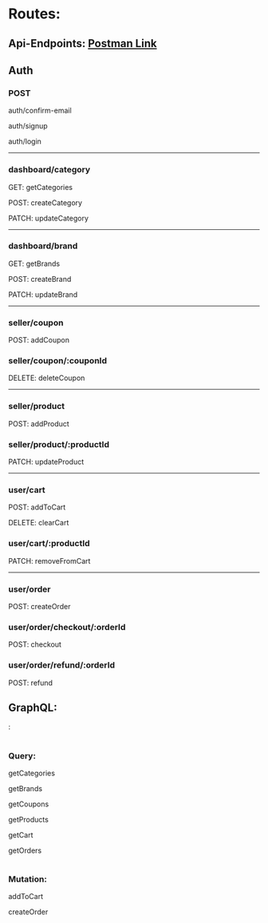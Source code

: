 ## <h1>Routes:</h1>

## <h2>Api-Endpoints: <a href="https://documenter.getpostman.com/view/37407571/2sB2qUp5iQ">Postman Link</a></h2>

<h2>Auth</h2>

<h3>POST</h3>
<p>auth/confirm-email</p>
<p>auth/signup</p>
<p>auth/login</p>

---

<h3>dashboard/category</h3>

<p>GET: getCategories</p>

<p>POST: createCategory</p>

<p>PATCH: updateCategory</p>

---

<h3>dashboard/brand</h3>

<p>GET: getBrands</p>

<p>POST: createBrand</p>

<p>PATCH: updateBrand</p>

---

<h3>seller/coupon</h3>

<p>POST: addCoupon</p>

<h3>seller/coupon/:couponId</h3>

<p>DELETE: deleteCoupon</p>

---

<h3>seller/product</h3>

<p>POST: addProduct</p>

<h3>seller/product/:productId</h3>

<p>PATCH: updateProduct</p>

---

<h3>user/cart</h3>

<p>POST: addToCart</p>

<p>DELETE: clearCart</p>

<h3>user/cart/:productId</h3>

<p>PATCH: removeFromCart</p>

---

<h3>user/order</h3>

<p>POST: createOrder</p>

<h3>user/order/checkout/:orderId</h3>

<p>POST: checkout</p>

<h3>user/order/refund/:orderId</h3>

<p>POST: refund</p>

## <h2>GraphQL:</h2>:

# <h3>Query:</h3>

<p>getCategories</p>
<p>getBrands</p>
<p>getCoupons</p>
<p>getProducts</p>
<p>getCart</p>
<p>getOrders</p>

# <h3>Mutation:</h3>

<p>addToCart</p>
<p>createOrder</p>
